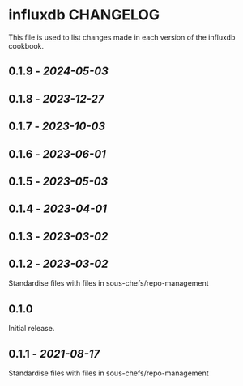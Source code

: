 # influxdb CHANGELOG

This file is used to list changes made in each version of the influxdb cookbook.

## 0.1.9 - *2024-05-03*

## 0.1.8 - *2023-12-27*

## 0.1.7 - *2023-10-03*

## 0.1.6 - *2023-06-01*

## 0.1.5 - *2023-05-03*

## 0.1.4 - *2023-04-01*

## 0.1.3 - *2023-03-02*

## 0.1.2 - *2023-03-02*

Standardise files with files in sous-chefs/repo-management

## 0.1.0

Initial release.

## 0.1.1 - *2021-08-17*

Standardise files with files in sous-chefs/repo-management
